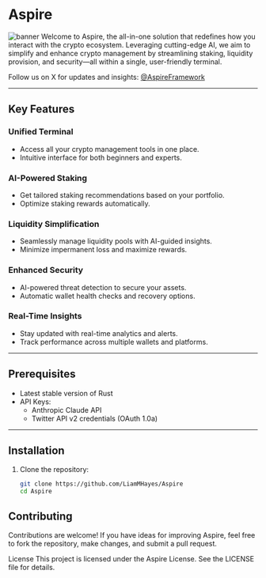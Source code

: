 # Aspire
![banner](https://i.postimg.cc/nr5nzFD3/34534545.png)
Welcome to Aspire, the all-in-one solution that redefines how you interact with the crypto ecosystem. Leveraging cutting-edge AI, we aim to simplify and enhance crypto management by streamlining staking, liquidity provision, and security—all within a single, user-friendly terminal.


Follow us on X for updates and insights: [@AspireFramework](https://x.com/AspireFrameWork)

---
## Key Features
### Unified Terminal
- Access all your crypto management tools in one place.
- Intuitive interface for both beginners and experts.
### AI-Powered Staking
- Get tailored staking recommendations based on your portfolio.
- Optimize staking rewards automatically.
### Liquidity Simplification
- Seamlessly manage liquidity pools with AI-guided insights.
- Minimize impermanent loss and maximize rewards.
### Enhanced Security
- AI-powered threat detection to secure your assets.
- Automatic wallet health checks and recovery options.
### Real-Time Insights
- Stay updated with real-time analytics and alerts.
- Track performance across multiple wallets and platforms.
---
## Prerequisites
- Latest stable version of Rust
- API Keys:
  - Anthropic Claude API
  - Twitter API v2 credentials (OAuth 1.0a)
---
## Installation
1. Clone the repository:
   ```bash
   git clone https://github.com/LiamMHayes/Aspire
   cd Aspire
## Contributing
Contributions are welcome! If you have ideas for improving Aspire, feel free to fork the repository, make changes, and submit a pull request.

License
This project is licensed under the Aspire License. See the LICENSE file for details.

